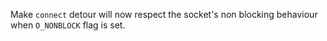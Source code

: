 Make `connect` detour will now respect the socket's non blocking behaviour when `O_NONBLOCK` flag is set.
 